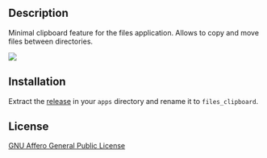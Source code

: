 Description
-----------
Minimal clipboard feature for the files application. Allows to copy and move files between directories.

![](https://raw.githubusercontent.com/leizh/owncloud-files_clipboard/master/appinfo/screenshot.gif)

Installation
------------
Extract the [release](https://github.com/leizh/owncloud-files_clipboard/releases/latest) in your `apps` directory and rename it to `files_clipboard`.

License
-------
[GNU Affero General Public License](http://www.gnu.org/licenses/agpl-3.0.html)
